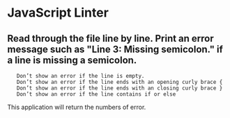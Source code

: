 # JavaScript Linter



## Read through the file line by line. Print an error message such as "Line 3: Missing semicolon." if a line is missing a semicolon.

       Don’t show an error if the line is empty.
       Don’t show an error if the line ends with an opening curly brace {
       Don’t show an error if the line ends with an closing curly brace }
       Don’t show an error if the line contains if or else

This application will return the numbers of error.